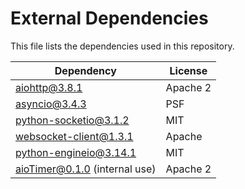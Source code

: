 # External Dependencies

This file lists the dependencies used in this repository.

| Dependency            | License    |
| --------------------- | ---------- |
|aiohttp@3.8.1     | Apache 2 |
|asyncio@3.4.3     | PSF |
| python-socketio@3.1.2 | MIT |
| websocket-client@1.3.1 | Apache |
| python-engineio@3.14.1 | MIT |
| aioTimer@0.1.0 (internal use) | Apache 2 |
